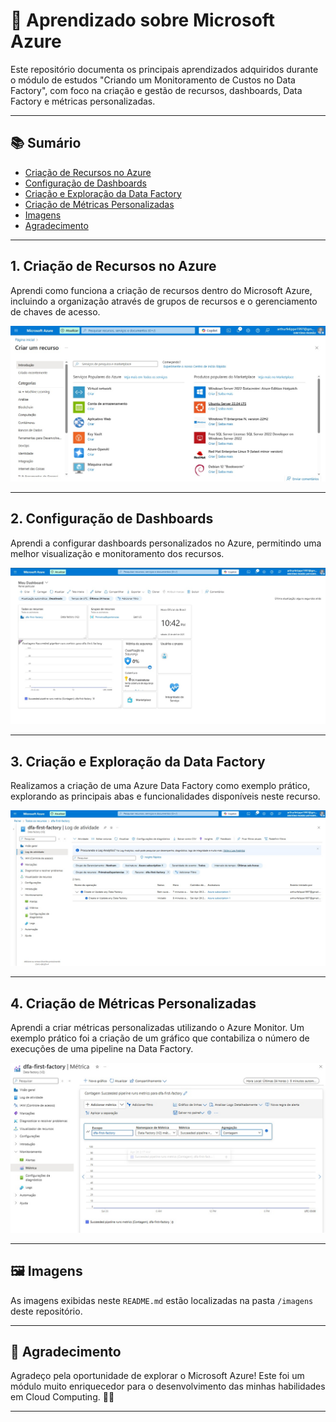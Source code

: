# 🚀 Aprendizado sobre Microsoft Azure

Este repositório documenta os principais aprendizados adquiridos durante o módulo de estudos "Criando um Monitoramento de Custos no Data Factory", com foco na criação e gestão de recursos, dashboards, Data Factory e métricas personalizadas.

---

## 📚 Sumário

- [Criação de Recursos no Azure](#1-criação-de-recursos-no-azure)
- [Configuração de Dashboards](#2-configuração-de-dashboards)
- [Criação e Exploração da Data Factory](#3-criação-e-exploração-da-data-factory)
- [Criação de Métricas Personalizadas](#4-criação-de-métricas-personalizadas)
- [Imagens](#🖼️-imagens)
- [Agradecimento](#💬-agradecimento)

---

## 1. Criação de Recursos no Azure

Aprendi como funciona a criação de recursos dentro do Microsoft Azure, incluindo a organização através de grupos de recursos e o gerenciamento de chaves de acesso.

![Criação de Recursos e Grupos](imagens/criando_recursos.jpg)

---

## 2. Configuração de Dashboards

Aprendi a configurar dashboards personalizados no Azure, permitindo uma melhor visualização e monitoramento dos recursos.

![Configuração de Dashboards](imagens/dashboard_personalizado.jpg)

---

## 3. Criação e Exploração da Data Factory

Realizamos a criação de uma Azure Data Factory como exemplo prático, explorando as principais abas e funcionalidades disponíveis neste recurso.

![Exploração da Azure Data Factory](imagens/explorando_data_factory.jpg)

---

## 4. Criação de Métricas Personalizadas

Aprendi a criar métricas personalizadas utilizando o Azure Monitor. Um exemplo prático foi a criação de um gráfico que contabiliza o número de execuções de uma pipeline na Data Factory.

![Métrica Personalizada para Pipeline](imagens/metrica_personalizada.jpg)

---

## 🖼️ Imagens

As imagens exibidas neste `README.md` estão localizadas na pasta `/imagens` deste repositório.

---

## 💬 Agradecimento

Agradeço pela oportunidade de explorar o Microsoft Azure! Este foi um módulo muito enriquecedor para o desenvolvimento das minhas habilidades em Cloud Computing. 🚀✨

---